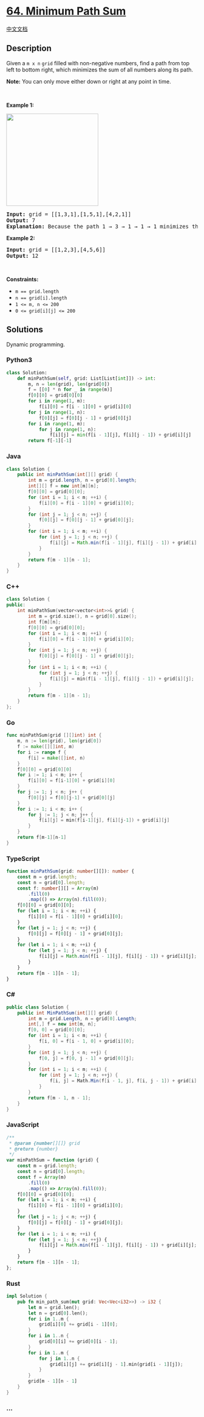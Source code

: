 # [64. Minimum Path Sum](https://leetcode.com/problems/minimum-path-sum)

[中文文档](/solution/0000-0099/0064.Minimum%20Path%20Sum/README.md)

## Description

<p>Given a <code>m x n</code> <code>grid</code> filled with non-negative numbers, find a path from top left to bottom right, which minimizes the sum of all numbers along its path.</p>

<p><strong>Note:</strong> You can only move either down or right at any point in time.</p>

<p>&nbsp;</p>
<p><strong class="example">Example 1:</strong></p>
<img alt="" src="https://fastly.jsdelivr.net/gh/doocs/leetcode@main/solution/0000-0099/0064.Minimum%20Path%20Sum/images/minpath.jpg" style="width: 242px; height: 242px;" />
<pre>
<strong>Input:</strong> grid = [[1,3,1],[1,5,1],[4,2,1]]
<strong>Output:</strong> 7
<strong>Explanation:</strong> Because the path 1 &rarr; 3 &rarr; 1 &rarr; 1 &rarr; 1 minimizes the sum.
</pre>

<p><strong class="example">Example 2:</strong></p>

<pre>
<strong>Input:</strong> grid = [[1,2,3],[4,5,6]]
<strong>Output:</strong> 12
</pre>

<p>&nbsp;</p>
<p><strong>Constraints:</strong></p>

<ul>
	<li><code>m == grid.length</code></li>
	<li><code>n == grid[i].length</code></li>
	<li><code>1 &lt;= m, n &lt;= 200</code></li>
	<li><code>0 &lt;= grid[i][j] &lt;= 200</code></li>
</ul>

## Solutions

Dynamic programming.

<!-- tabs:start -->

### **Python3**

```python
class Solution:
    def minPathSum(self, grid: List[List[int]]) -> int:
        m, n = len(grid), len(grid[0])
        f = [[0] * n for _ in range(m)]
        f[0][0] = grid[0][0]
        for i in range(1, m):
            f[i][0] = f[i - 1][0] + grid[i][0]
        for j in range(1, n):
            f[0][j] = f[0][j - 1] + grid[0][j]
        for i in range(1, m):
            for j in range(1, n):
                f[i][j] = min(f[i - 1][j], f[i][j - 1]) + grid[i][j]
        return f[-1][-1]
```

### **Java**

```java
class Solution {
    public int minPathSum(int[][] grid) {
        int m = grid.length, n = grid[0].length;
        int[][] f = new int[m][n];
        f[0][0] = grid[0][0];
        for (int i = 1; i < m; ++i) {
            f[i][0] = f[i - 1][0] + grid[i][0];
        }
        for (int j = 1; j < n; ++j) {
            f[0][j] = f[0][j - 1] + grid[0][j];
        }
        for (int i = 1; i < m; ++i) {
            for (int j = 1; j < n; ++j) {
                f[i][j] = Math.min(f[i - 1][j], f[i][j - 1]) + grid[i][j];
            }
        }
        return f[m - 1][n - 1];
    }
}
```

### **C++**

```cpp
class Solution {
public:
    int minPathSum(vector<vector<int>>& grid) {
        int m = grid.size(), n = grid[0].size();
        int f[m][n];
        f[0][0] = grid[0][0];
        for (int i = 1; i < m; ++i) {
            f[i][0] = f[i - 1][0] + grid[i][0];
        }
        for (int j = 1; j < n; ++j) {
            f[0][j] = f[0][j - 1] + grid[0][j];
        }
        for (int i = 1; i < m; ++i) {
            for (int j = 1; j < n; ++j) {
                f[i][j] = min(f[i - 1][j], f[i][j - 1]) + grid[i][j];
            }
        }
        return f[m - 1][n - 1];
    }
};
```

### **Go**

```go
func minPathSum(grid [][]int) int {
	m, n := len(grid), len(grid[0])
	f := make([][]int, m)
	for i := range f {
		f[i] = make([]int, n)
	}
	f[0][0] = grid[0][0]
	for i := 1; i < m; i++ {
		f[i][0] = f[i-1][0] + grid[i][0]
	}
	for j := 1; j < n; j++ {
		f[0][j] = f[0][j-1] + grid[0][j]
	}
	for i := 1; i < m; i++ {
		for j := 1; j < n; j++ {
			f[i][j] = min(f[i-1][j], f[i][j-1]) + grid[i][j]
		}
	}
	return f[m-1][n-1]
}
```

### **TypeScript**

```ts
function minPathSum(grid: number[][]): number {
    const m = grid.length;
    const n = grid[0].length;
    const f: number[][] = Array(m)
        .fill(0)
        .map(() => Array(n).fill(0));
    f[0][0] = grid[0][0];
    for (let i = 1; i < m; ++i) {
        f[i][0] = f[i - 1][0] + grid[i][0];
    }
    for (let j = 1; j < n; ++j) {
        f[0][j] = f[0][j - 1] + grid[0][j];
    }
    for (let i = 1; i < m; ++i) {
        for (let j = 1; j < n; ++j) {
            f[i][j] = Math.min(f[i - 1][j], f[i][j - 1]) + grid[i][j];
        }
    }
    return f[m - 1][n - 1];
}
```

### **C#**

```cs
public class Solution {
    public int MinPathSum(int[][] grid) {
        int m = grid.Length, n = grid[0].Length;
        int[,] f = new int[m, n];
        f[0, 0] = grid[0][0];
        for (int i = 1; i < m; ++i) {
            f[i, 0] = f[i - 1, 0] + grid[i][0];
        }
        for (int j = 1; j < n; ++j) {
            f[0, j] = f[0, j - 1] + grid[0][j];
        }
        for (int i = 1; i < m; ++i) {
            for (int j = 1; j < n; ++j) {
                f[i, j] = Math.Min(f[i - 1, j], f[i, j - 1]) + grid[i][j];
            }
        }
        return f[m - 1, n - 1];
    }
}
```

### **JavaScript**

```js
/**
 * @param {number[][]} grid
 * @return {number}
 */
var minPathSum = function (grid) {
    const m = grid.length;
    const n = grid[0].length;
    const f = Array(m)
        .fill(0)
        .map(() => Array(n).fill(0));
    f[0][0] = grid[0][0];
    for (let i = 1; i < m; ++i) {
        f[i][0] = f[i - 1][0] + grid[i][0];
    }
    for (let j = 1; j < n; ++j) {
        f[0][j] = f[0][j - 1] + grid[0][j];
    }
    for (let i = 1; i < m; ++i) {
        for (let j = 1; j < n; ++j) {
            f[i][j] = Math.min(f[i - 1][j], f[i][j - 1]) + grid[i][j];
        }
    }
    return f[m - 1][n - 1];
};
```

### **Rust**

```rust
impl Solution {
    pub fn min_path_sum(mut grid: Vec<Vec<i32>>) -> i32 {
        let m = grid.len();
        let n = grid[0].len();
        for i in 1..m {
            grid[i][0] += grid[i - 1][0];
        }
        for i in 1..n {
            grid[0][i] += grid[0][i - 1];
        }
        for i in 1..m {
            for j in 1..n {
                grid[i][j] += grid[i][j - 1].min(grid[i - 1][j]);
            }
        }
        grid[m - 1][n - 1]
    }
}
```

### **...**

```

```

<!-- tabs:end -->
